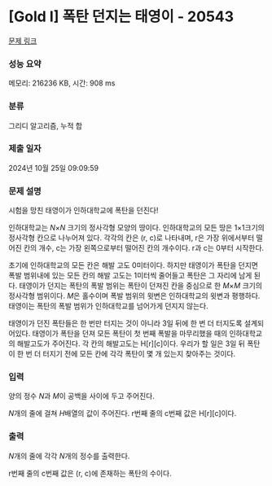 # [Gold I] 폭탄 던지는 태영이 - 20543 

[문제 링크](https://www.acmicpc.net/problem/20543) 

### 성능 요약

메모리: 216236 KB, 시간: 908 ms

### 분류

그리디 알고리즘, 누적 합

### 제출 일자

2024년 10월 25일 09:09:59

### 문제 설명

<p>시험을 망친 태영이가 인하대학교에 폭탄을 던진다!</p>

<p>인하대학교는 <em>N</em>×<em>N </em>크기의 정사각형 모양의 땅이다. 인하대학교의 모든 땅은 1×1크기의 정사각형 칸으로 나누어져 있다. 각각의 칸은 (r, c)로 나타내며, r은 가장 위에서부터 떨어진 칸의 개수, c는 가장 왼쪽으로부터 떨어진 칸의 개수이다. r과 c는 0부터 시작한다.</p>

<p>초기에 인하대학교의 모든 칸은 해발 고도 0미터이다. 하지만 태영이가 폭탄을 던지면 폭발 범위내에 있는 모든 칸의 해발 고도는 1미터씩 줄어들고 폭탄은 그 자리에 남게 된다. 태영이가 던지는 폭탄의 폭발 범위는 폭탄이 던져진 칸을 중심으로 한 <em>M</em>×<em>M</em> 크기의 정사각형 범위이다. <em>M</em>은 홀수이며 폭발 범위의 윗변은 인하대학교의 윗변과 평행하다. 태영이는 폭탄의 폭발 범위가 인하대학교를 넘어가게 던지지 않는다.</p>

<p>태영이가 던진 폭탄들은 한 번만 터지는 것이 아니라 3일 뒤에 한 번 더 터지도록 설계되어있다. 태영이가 폭탄을 던져 모든 폭탄이 첫 번째 폭발을 마무리했을 때의 인하대학교의 해발고도가 주어진다. 각 칸의 해발고도는 H[r][c]이다. 우리가 할 일은 3일 뒤 폭탄이 한 번 더 터지기 전에 모든 칸에 각각 폭탄이 몇 개 있는지 찾아주는 것이다.</p>

### 입력 

 <p>양의 정수 <em>N</em>과 <em>M</em>이 공백을 사이에 두고 주어진다.</p>

<p><em>N</em>개의 줄에 걸쳐 <em>H</em>배열의 값이 주어진다. r번째 줄의 c번째 값은 H[r][c]이다.</p>

### 출력 

 <p><em>N</em>개의 줄에 각각 <em>N</em>개의 정수를 출력한다.</p>

<p>r번째 줄의 c번째 값은 (r, c)에 존재하는 폭탄의 수이다.</p>

